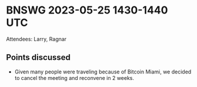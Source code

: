 # BNSWG 2023-05-25 1430-1440 UTC

Attendees: Larry, Ragnar

## Points discussed

- Given many people were traveling because of Bitcoin Miami, we decided to cancel the meeting and reconvene in 2 weeks.
